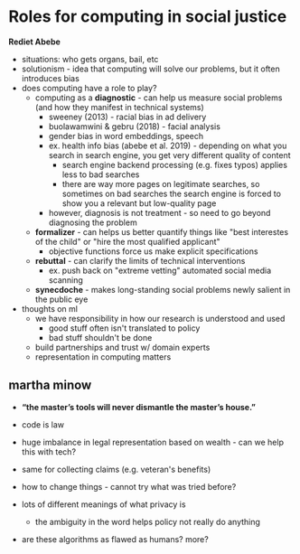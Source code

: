 # Roles for computing in social justice

**Rediet Abebe**

- situations: who gets organs, bail, etc
- solutionism - idea that computing will solve our problems, but it often introduces bias
- does computing have a role to play?
  - computing as a **diagnostic** - can help us measure social problems (and how they manifest in technical systems)
    - sweeney (2013) - racial bias in ad delivery
    - buolawamwini & gebru (2018) - facial analysis
    - gender bias in word embeddings, speech
    - ex. health info bias (abebe et al. 2019) - depending on what you search in search engine, you get very different quality of content
      - search engine backend processing (e.g. fixes typos) applies less to bad searches
      - there are way more pages on legitimate searches, so sometimes on bad searches the search engine is forced to show you a relevant but low-quality page
    - however, diagnosis is not treatment - so need to go beyond diagnosing the problem
  - **formalizer** - can helps us better quantify things like "best interestes of the child" or "hire the most qualified applicant"
    - objective functions force us make explicit specifications
  - **rebuttal** - can clarify the limits of technical interventions
    - ex. push back on "extreme vetting" automated social media scanning
  - **synecdoche** - makes long-standing social problems newly salient in the public eye
- thoughts on ml
  - we have responsibility in how our research is understood and used
    - good stuff often isn't translated to policy
    - bad stuff shouldn't be done
  - build partnerships and trust w/ domain experts
  - representation in computing matters



## martha minow

- **“the master’s tools will never dismantle the master’s house.”** 
- code is law

- huge imbalance in legal representation based on wealth - can we help this with tech?
- same for collecting claims (e.g. veteran's benefits)
- how to change things - cannot try what was tried before?
- lots of different meanings of what privacy is
  - the ambiguity in the word helps policy not really do anything
- are these algorithms as flawed as humans? more?